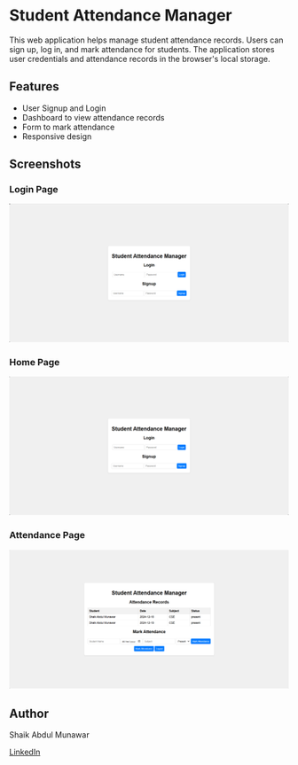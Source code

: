# Student Attendance Manager

This web application helps manage student attendance records. Users can sign up, log in, and mark attendance for students. The application stores user credentials and attendance records in the browser's local storage.

## Features

- User Signup and Login
- Dashboard to view attendance records
- Form to mark attendance
- Responsive design

## Screenshots

### Login Page
![Login Page](Images/Login_page.png)

### Home Page
![Home Page](Images/Home_page.png)

### Attendance Page
![Attendance Page](Images/Attendence_page.png)

## Author

Shaik Abdul Munawar

[LinkedIn](https://www.linkedin.com/in/shaik-abdul-munawar-b35821284)

